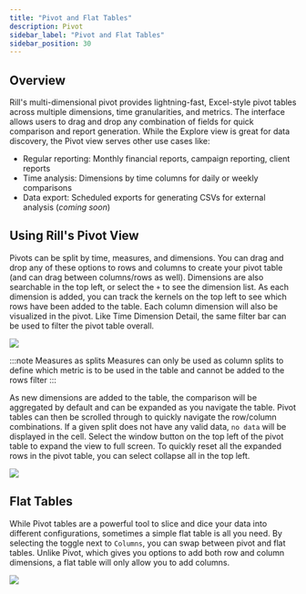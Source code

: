 ```yaml
---
title: "Pivot and Flat Tables"
description: Pivot
sidebar_label: "Pivot and Flat Tables"
sidebar_position: 30
---
```



## Overview

Rill's multi-dimensional pivot provides lightning-fast, Excel-style pivot tables across multiple dimensions, time granularities, and metrics. The interface allows users to drag and drop any combination of fields for quick comparison and report generation. While the Explore view is great for data discovery, the Pivot view serves other use cases like:

- Regular reporting: Monthly financial reports, campaign reporting, client reports
- Time analysis: Dimensions by time columns for daily or weekly comparisons 
- Data export: Scheduled exports for generating CSVs for external analysis (_coming soon_)

## Using Rill's Pivot View

Pivots can be split by time, measures, and dimensions. You can drag and drop any of these options to rows and columns to create your pivot table (and can drag between columns/rows as well). Dimensions are also searchable in the top left, or select the ```+``` to see the dimension list. As each dimension is added, you can track the kernels on the top left to see which rows have been added to the table. Each column dimension will also be visualized in the pivot. Like Time Dimension Detail, the same filter bar can be used to filter the pivot table overall. 

<img src = '/img/explore/pivot/pivot-overview.png' class='rounded-gif' />
<br />

:::note Measures as splits
Measures can only be used as column splits to define which metric is to be used in the table and cannot be added to the rows filter
:::

As new dimensions are added to the table, the comparison will be aggregated by default and can be expanded as you navigate the table. Pivot tables can then be scrolled through to quickly navigate the row/column combinations. If a given split does not have any valid data, ```no data``` will be displayed in the cell. Select the window button on the top left of the pivot table to expand the view to full screen. To quickly reset all the expanded rows in the pivot table, you can select collapse all in the top left. 


<img src = '/img/explore/pivot/pivot.gif' class='rounded-gif' />
<br />

## Flat Tables

While Pivot tables are a powerful tool to slice and dice your data into different configurations, sometimes a simple flat table is all you need. By selecting the toggle next to `Columns`, you can swap between pivot and flat tables. Unlike Pivot, which gives you options to add both row and column dimensions, a flat table will only allow you to add columns.

<img src = '/img/explore/pivot/flat-table.png' class='rounded-gif' />
<br />